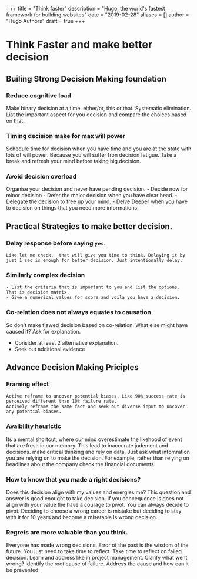 +++
title = "Think faster"
description = "Hugo, the world's fastest framework for building websites"
date = "2019-02-28"
aliases = []
author = "Hugo Authors"
draft = true
+++

# Think Faster and make better decision

## Builing Strong Decision Making foundation

### Reduce cognitive load

Make binary decision at a time. either/or, this or that.
Systematic elimination.
List the important aspect for you decision and compare the choices based on that.


### Timing decision make for max will power
Schedule time for decision when you have time and you are at the state with lots of will power.
Because you will suffer fron decision fatigue. Take a break and refresh your mind before taking big decision.

### Avoid decision overload 
Organise your decision and never have pending decision.
    - Decide now for minor decision
    - Defer the major decision when you have clear head.
    - Delegate the decision to free up your mind.
    - Delve Deeper when you have to decision on things that you need more informations.


## Practical Strategies to make better decision.

### Delay response before saying `yes`.
    Like let me check.  that will give you time to think. Delaying it by just 1 sec is enough for better decision. Just intentionally delay.
### Similarly complex decision
    - List the criteria that is important to you and list the options. That is decision matrix.
    - Give a numerical values for score and voila you have a decision.

### Co-relation does not always equates to causation. 
So don't make flawed decision based on co-relation. What else might have caused it? Ask for explanation.
- Consider at least 2 alternative explanation.
- Seek out additional evidence 

## Advance Decision Making Priciples

### Framing effect
    Active reframe to uncover potential biases. Like 90% success rate is perceived different than 10% failure rate.
    Actively reframe the same fact and seek out diverse input to uncover any potential biases.

### Avaibility heurictic
Its a mental shortcut, where our mind overestimate the likehood of event that are fresh in our memory. 
This lead to inaccurate judement and decisions. make critical thinking and rely on data. Just ask what infomration you are relying on to make the decision. 
For example, rather than relying on headlines about the company check the financial documents.

### How to know that you made a right decisions?
Does this decision align with my values and energies me?
This question and answer is good enought to take decision.
If you concequence is does not align with your value the have a courage to pivot. You can always decide to pivot.
Deciding to choose a wrong career is mistake but deciding to stay with it for 10 years and become a miserable is wrong decision.

### Regrets are more valuable than you think.
Everyone has made wrong decisions. Error of the past is the wisdom of the future. You just need to take time to reflect.
Take time to reflect on failed decision. Learn and address like in project management.
Clarify what went wrong? 
Identify the root cause of failure.
Address the cause and how can it be prevented. 
    
